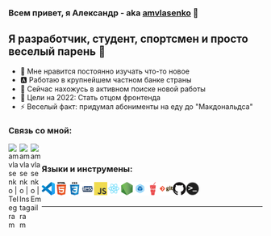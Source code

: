 ### Всем привет, я Александр - aka [amvlasenko][github] 👋

## Я разработчик, студент, спортсмен и просто веселый парень 🤔

- 🔭 Мне нравится постоянно изучать что-то новое
- 🅰️ Работаю в крупнейшем частном банке страны
- 👯 Сейчас нахожусь в активном поиске новой работы
- 🥅 Цели на 2022: Стать отцом фронтенда
- ⚡ Веселый факт: придумал абонименты на еду до "Макдональдса"

### Связь со мной:

[<img align="left" alt="amvlasenko | Telegram" width="22px" src="https://cdn.jsdelivr.net/npm/simple-icons@3.13.0/icons/telegram.svg" />][telegram]
[<img align="left" alt="amvlasenko | Instagram" width="22px" src="https://cdn.jsdelivr.net/npm/simple-icons@v3/icons/instagram.svg" />][instagram]
[<img align="left" alt="amvlasenko | Email" width="22px" src="https://cdn.jsdelivr.net/npm/simple-icons@3.13.0/icons/gmail.svg" />][mail]

<br />

### Языки и инструмены:

<img align="left" alt="Visual Studio Code" width="26px" src="https://raw.githubusercontent.com/github/explore/80688e429a7d4ef2fca1e82350fe8e3517d3494d/topics/visual-studio-code/visual-studio-code.png" />
<img align="left" alt="HTML5" width="26px" src="https://raw.githubusercontent.com/github/explore/80688e429a7d4ef2fca1e82350fe8e3517d3494d/topics/html/html.png" />
<img align="left" alt="CSS3" width="26px" src="https://raw.githubusercontent.com/github/explore/80688e429a7d4ef2fca1e82350fe8e3517d3494d/topics/css/css.png" />
<img align="left" alt="Less" width="26px" src="https://raw.githubusercontent.com/github/explore/80688e429a7d4ef2fca1e82350fe8e3517d3494d/topics/less/less.png" />
<img align="left" alt="JavaScript" width="26px" src="https://raw.githubusercontent.com/github/explore/80688e429a7d4ef2fca1e82350fe8e3517d3494d/topics/javascript/javascript.png" />
<img align="left" alt="React" width="26px" src="https://raw.githubusercontent.com/github/explore/80688e429a7d4ef2fca1e82350fe8e3517d3494d/topics/react/react.png" />
<img align="left" alt="Node.js" width="26px" src="https://raw.githubusercontent.com/github/explore/80688e429a7d4ef2fca1e82350fe8e3517d3494d/topics/nodejs/nodejs.png" />
<img align="left" alt="Webpack" width="26px" src="https://raw.githubusercontent.com/github/explore/361e2821e2dea67711cde99c9c40ed357061cf27/topics/webpack/webpack.png" />
<img align="left" alt="Gulp" width="26px" src="https://raw.githubusercontent.com/github/explore/e94815998e4e0713912fed477a1f346ec04c3da2/topics/gulp/gulp.png" />

<img align="left" alt="Git" width="26px" src="https://raw.githubusercontent.com/github/explore/80688e429a7d4ef2fca1e82350fe8e3517d3494d/topics/git/git.png" />
<img align="left" alt="GitHub" width="26px" src="https://raw.githubusercontent.com/github/explore/78df643247d429f6cc873026c0622819ad797942/topics/github/github.png" />
<img align="left" alt="Terminal" width="26px" src="https://raw.githubusercontent.com/github/explore/80688e429a7d4ef2fca1e82350fe8e3517d3494d/topics/terminal/terminal.png" />

<br />
<br />

---

[github]: https://github.com/amvlasenko
[telegram]: https://t.me/amvlasenko
[instagram]: https://instagram.com/amvlasenko
[mail]: mailto:syringe.prod@gmail.com
